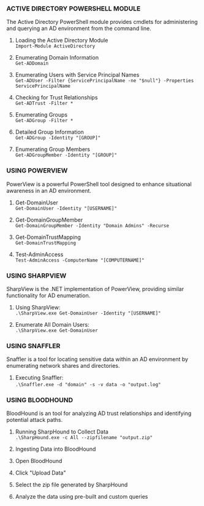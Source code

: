 ### **ACTIVE DIRECTORY POWERSHELL MODULE**

The Active Directory PowerShell module provides cmdlets for administering and querying an AD environment from the command line.

1.  Loading the Active Directory Module  
    `Import-Module ActiveDirectory`
    
2.  Enumerating Domain Information  
    `Get-ADDomain`
    
3.  Enumerating Users with Service Principal Names  
    `Get-ADUser -Filter {ServicePrincipalName -ne "$null"} -Properties ServicePrincipalName`
    
4.  Checking for Trust Relationships  
    `Get-ADTrust -Filter *`
    
5.  Enumerating Groups  
    `Get-ADGroup -Filter *`
    
6.  Detailed Group Information  
    `Get-ADGroup -Identity "[GROUP]"`
    
7.  Enumerating Group Members  
    `Get-ADGroupMember -Identity "[GROUP]"`
    

### **USING POWERVIEW**

PowerView is a powerful PowerShell tool designed to enhance situational awareness in an AD environment.

1.  Get-DomainUser  
    `Get-DomainUser -Identity "[USERNAME]"`
    
2.  Get-DomainGroupMember  
    `Get-DomainGroupMember -Identity "Domain Admins" -Recurse`
    
3.  Get-DomainTrustMapping  
    `Get-DomainTrustMapping`
    
4.  Test-AdminAccess  
    `Test-AdminAccess -ComputerName "[COMPUTERNAME]"`
    

### **USING SHARPVIEW**

SharpView is the .NET implementation of PowerView, providing similar functionality for AD enumeration.

1.  Using SharpView:  
    `.\SharpView.exe Get-DomainUser -Identity "[USERNAME]"`
    
2.  Enumerate All Domain Users:  
    `.\SharpView.exe Get-DomainUser`
    

### **USING SNAFFLER**

Snaffler is a tool for locating sensitive data within an AD environment by enumerating network shares and directories.

1.  Executing Snaffler:  
    `.\Snaffler.exe -d "domain" -s -v data -o "output.log"`

### **USING BLOODHOUND**

BloodHound is an tool for analyzing AD trust relationships and identifying potential attack paths.

1.  Running SharpHound to Collect Data  
    `.\SharpHound.exe -c All --zipfilename "output.zip"`
    
2.  Ingesting Data into BloodHound
    
3.  Open BloodHound
    
4.  Click "Upload Data"
    
5.  Select the zip file generated by SharpHound
    
6.  Analyze the data using pre-built and custom queries